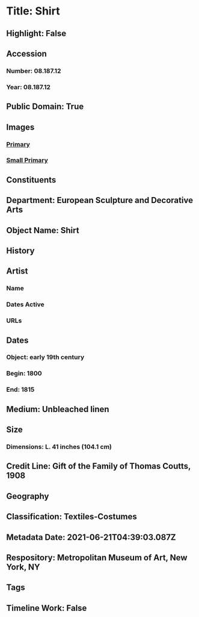 # Title: Shirt
## Highlight: False
## Accession
### Number: 08.187.12
### Year: 08.187.12
## Public Domain: True
## Images
### [Primary](https://images.metmuseum.org/CRDImages/es/original/4567.jpg)
### [Small Primary](https://images.metmuseum.org/CRDImages/es/web-large/4567.jpg)
## Constituents
## Department: European Sculpture and Decorative Arts
## Object Name: Shirt
## History
## Artist
### Name
### Dates Active
### URLs
## Dates
### Object: early 19th century
### Begin: 1800
### End: 1815
## Medium: Unbleached linen
## Size
### Dimensions: L. 41 inches (104.1 cm)
## Credit Line: Gift of the Family of Thomas Coutts, 1908
## Geography
## Classification: Textiles-Costumes
## Metadata Date: 2021-06-21T04:39:03.087Z
## Respository: Metropolitan Museum of Art, New York, NY
## Tags
## Timeline Work: False